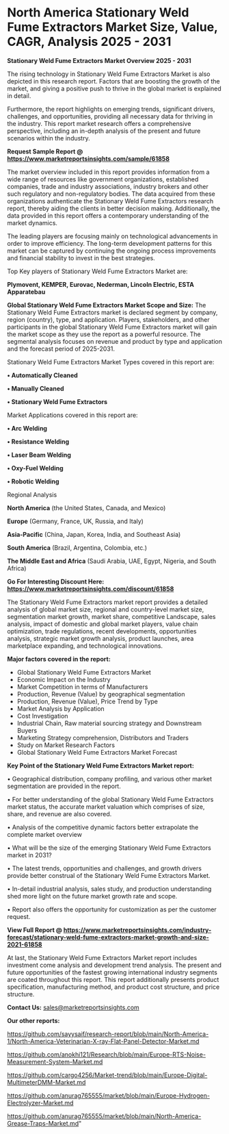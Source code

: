 # North America Stationary Weld Fume Extractors Market Size, Value, CAGR, Analysis 2025 - 2031

<Strong> Stationary Weld Fume Extractors Market Overview 2025 - 2031</strong>

The rising technology in Stationary Weld Fume Extractors Market is also depicted in this research report. Factors that are boosting the growth of the market, and giving a positive push to thrive in the global market is explained in detail.

Furthermore, the report highlights on emerging trends, significant drivers, challenges, and opportunities, providing all necessary data for thriving in the industry. This report market research offers a comprehensive perspective, including an in-depth analysis of the present and future scenarios within the industry.

<strong>Request Sample Report @ <a href=https://www.marketreportsinsights.com/sample/61858>https://www.marketreportsinsights.com/sample/61858</a></strong>

The market overview included in this report provides information from a wide range of resources like government organizations, established companies, trade and industry associations, industry brokers and other such regulatory and non-regulatory bodies. The data acquired from these organizations authenticate the Stationary Weld Fume Extractors research report, thereby aiding the clients in better decision making. Additionally, the data provided in this report offers a contemporary understanding of the market dynamics.

The leading players are focusing mainly on technological advancements in order to improve efficiency. The long-term development patterns for this market can be captured by continuing the ongoing process improvements and financial stability to invest in the best strategies.

Top Key players of Stationary Weld Fume Extractors Market are:

<strong>Plymovent, KEMPER, Eurovac, Nederman, Lincoln Electric, ESTA Apparatebau</strong>

<strong><b>Global Stationary Weld Fume Extractors Market Scope and Size:</b></strong>
The Stationary Weld Fume Extractors market is declared segment by company, region (country), type, and application. Players, stakeholders, and other participants in the global Stationary Weld Fume Extractors market will gain the market scope as they use the report as a powerful resource. The segmental analysis focuses on revenue and product by type and application and the forecast period of 2025-2031.

Stationary Weld Fume Extractors Market Types covered in this report are:

<strong>• Automatically Cleaned

• Manually Cleaned

• Stationary Weld Fume Extractors</strong>

Market Applications covered in this report are:

<strong>• Arc Welding

• Resistance Welding

• Laser Beam Welding

• Oxy-Fuel Welding

• Robotic Welding</strong> 

Regional Analysis

<strong>North America</strong> (the United States, Canada, and Mexico)

<strong>Europe</strong> (Germany, France, UK, Russia, and Italy)

<strong>Asia-Pacific</strong> (China, Japan, Korea, India, and Southeast Asia)

<strong>South America</strong> (Brazil, Argentina, Colombia, etc.)

<strong>The Middle East and Africa</strong> (Saudi Arabia, UAE, Egypt, Nigeria, and South Africa)

<strong>Go For Interesting Discount Here: <a href=https://www.marketreportsinsights.com/discount/61858>https://www.marketreportsinsights.com/discount/61858</a></strong>

The Stationary Weld Fume Extractors market report provides a detailed analysis of global market size, regional and country-level market size, segmentation market growth, market share, competitive Landscape, sales analysis, impact of domestic and global market players, value chain optimization, trade regulations, recent developments, opportunities analysis, strategic market growth analysis, product launches, area marketplace expanding, and technological innovations.

<strong><b>Major factors covered in the report:</b></strong>
<ul>
  <li>Global Stationary Weld Fume Extractors Market </li>
  <li>Economic Impact on the Industry</li>
  <li>Market Competition in terms of Manufacturers</li>
  <li>Production, Revenue (Value) by geographical segmentation</li>
  <li>Production, Revenue (Value), Price Trend by Type</li>
  <li>Market Analysis by Application</li>
  <li>Cost Investigation</li>
  <li>Industrial Chain, Raw material sourcing strategy and Downstream Buyers</li>
  <li>Marketing Strategy comprehension, Distributors and Traders</li>
  <li>Study on Market Research Factors</li>
  <li>Global Stationary Weld Fume Extractors Market Forecast</li>
</ul>

<strong><b>Key Point of the Stationary Weld Fume Extractors Market report:</b></strong>

• Geographical distribution, company profiling, and various other market segmentation are provided in the report.

• For better understanding of the global Stationary Weld Fume Extractors market status, the accurate market valuation which comprises of size, share, and revenue are also covered.

• Analysis of the competitive dynamic factors better extrapolate the complete market overview

• What will be the size of the emerging Stationary Weld Fume Extractors market in 2031?

• The latest trends, opportunities and challenges, and growth drivers provide better construal of the Stationary Weld Fume Extractors Market.

• In-detail industrial analysis, sales study, and production understanding shed more light on the future market growth rate and scope.

• Report also offers the opportunity for customization as per the customer request.

<strong><b>View Full Report @ <a href=https://www.marketreportsinsights.com/industry-forecast/stationary-weld-fume-extractors-market-growth-and-size-2021-61858>https://www.marketreportsinsights.com/industry-forecast/stationary-weld-fume-extractors-market-growth-and-size-2021-61858</a></b></strong>


At last, the Stationary Weld Fume Extractors Market report includes investment come analysis and development trend analysis. The present and future opportunities of the fastest growing international industry segments are coated throughout this report. This report additionally presents product specification, manufacturing method, and product cost structure, and price structure.

<strong>Contact Us:</strong>
sales@marketreportsinsights.com

<strong>Our other reports:</strong>

<a href=https://github.com/sayysaif/research-report/blob/main/North-America-1/North-America-Veterinarian-X-ray-Flat-Panel-Detector-Market.md>https://github.com/sayysaif/research-report/blob/main/North-America-1/North-America-Veterinarian-X-ray-Flat-Panel-Detector-Market.md</a>

<a href=https://github.com/anokhi121/Research/blob/main/Europe-RTS-Noise-Measurement-System-Market.md>https://github.com/anokhi121/Research/blob/main/Europe-RTS-Noise-Measurement-System-Market.md</a>

<a href=https://github.com/cargo4256/Market-trend/blob/main/Europe-Digital-MultimeterDMM-Market.md>https://github.com/cargo4256/Market-trend/blob/main/Europe-Digital-MultimeterDMM-Market.md</a>

<a href=https://github.com/anurag765555/market/blob/main/Europe-Hydrogen-Electrolyzer-Market.md>https://github.com/anurag765555/market/blob/main/Europe-Hydrogen-Electrolyzer-Market.md</a>

<a href=https://github.com/anurag765555/market/blob/main/North-America-Grease-Traps-Market.md>https://github.com/anurag765555/market/blob/main/North-America-Grease-Traps-Market.md</a>"
